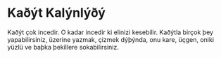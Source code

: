 # Kaðýt Kalýnlýðý

Kaðýt çok incedir. O kadar incedir ki elinizi kesebilir. Kaðýtla birçok þey
yapabilirsiniz, üzerine yazmak, çizmek dýþýnda, onu kare, üçgen, oniki yüzlü ve
baþka þekillere sokabilirsiniz.
